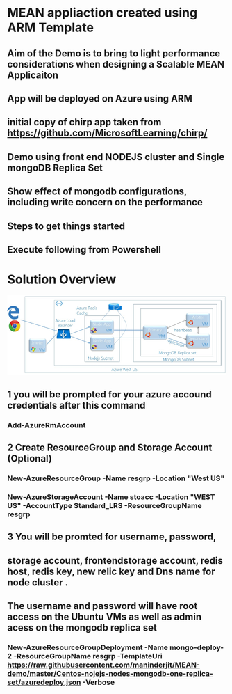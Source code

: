 # MEAN appliaction created using ARM Template
## Aim of the Demo is to bring to light performance considerations when designing a Scalable MEAN Applicaiton
## App will be deployed on Azure using ARM
## initial copy of chirp app taken from https://github.com/MicrosoftLearning/chirp/ 

## Demo using front end NODEJS cluster and Single mongoDB Replica Set
## Show effect of mongodb configurations, including write concern on the performance

## Steps to get things started
## Execute following from Powershell

# Solution Overview
![Solution Overview](https://raw.githubusercontent.com/maniSbindra/MEAN-demo/master/SolutionOverview/SolutionOverview.png "Solution Overview")


## 1 you will be prompted for your azure accound credentials after this command
### Add-AzureRmAccount


## 2 Create ResourceGroup and Storage Account (Optional)
### New-AzureResourceGroup -Name resgrp -Location "West US"
### New-AzureStorageAccount -Name stoacc -Location "WEST US" -AccountType Standard_LRS -ResourceGroupName resgrp
 
 
## 3 You will be promted for username, password, 
## storage account, frontendstorage account, redis host, redis key, new relic key and Dns name for node cluster . 
## The username and password will have root access on the Ubuntu VMs as well as admin acess on the mongodb replica set
### New-AzureResourceGroupDeployment -Name mongo-deploy-2 -ResourceGroupName  resgrp -TemplateUri https://raw.githubusercontent.com/maninderjit/MEAN-demo/master/Centos-nojejs-nodes-mongodb-one-replica-set/azuredeploy.json -Verbose

